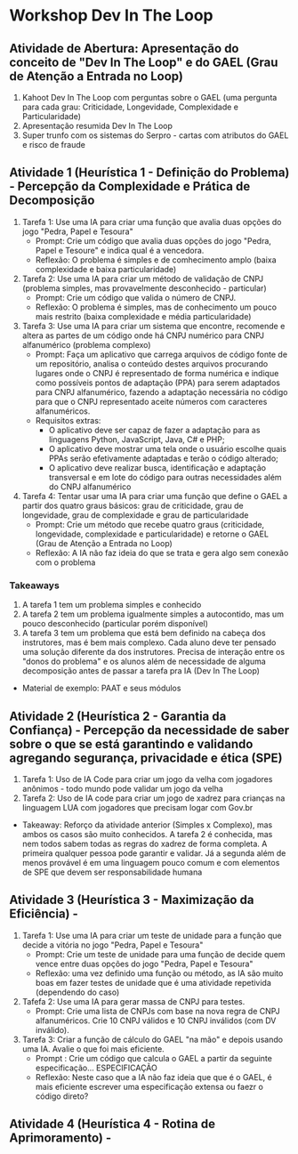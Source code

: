 # Workshop Dev In The Loop

## Atividade de Abertura: Apresentação do conceito de "Dev In The Loop" e do GAEL (Grau de Atenção a Entrada no Loop)
1. Kahoot Dev In The Loop com perguntas sobre o GAEL (uma pergunta para cada grau: Criticidade, Longevidade, Complexidade e Particularidade)
2. Apresentação resumida Dev In The Loop
3. Super trunfo com os sistemas do Serpro - cartas com atributos do GAEL e risco de fraude

## Atividade 1 (Heurística 1 - Definição do Problema) - Percepção da Complexidade e Prática de Decomposição
1. Tarefa 1: Use uma IA para criar uma função que avalia duas opções do jogo "Pedra, Papel e Tesoura"
   - Prompt: Crie um código que avalia duas opções do jogo "Pedra, Papel e Tesoure" e indica qual é a vencedora.
   - Reflexão: O problema é simples e de comhecimento amplo (baixa complexidade e baixa particularidade)
2. Tarefa 2: Use uma IA para criar um método de validação de CNPJ (problema simples, mas provavelmente desconhecido - particular)
   - Prompt: Crie um código que valida o número de CNPJ.
   - Reflexão: O problema é simples, mas de conhecimento um pouco mais restrito (baixa complexidade e média particularidade)
3. Tarefa 3: Use uma IA para criar um sistema que encontre, recomende e altera as partes de um código onde há CNPJ numérico para CNPJ alfanumérico (problema complexo)
   - Prompt: Faça um aplicativo que carrega arquivos de código fonte de um repositório, analisa o conteúdo destes arquivos procurando lugares onde o CNPJ é representado de forma numérica e indique como possíveis pontos de adaptação (PPA) para serem adaptados para CNPJ alfanumérico, fazendo a adaptação necessária no código para que o CNPJ representado aceite números com caracteres alfanuméricos.
   - Requisitos extras:
      - O aplicativo deve ser capaz de fazer a adaptação para as linguagens Python, JavaScript, Java, C# e PHP;
      - O aplicativo deve mostrar uma tela onde o usuário escolhe quais PPAs serão efetivamente adaptadas e terão o código alterado;
      - O aplicativo deve realizar busca, identificação e adaptação transversal e em lote do código para outras necessidades além do CNPJ alfanumérico
4. Tarefa 4: Tentar usar uma IA para criar uma função que define o GAEL a partir dos quatro graus básicos: grau de criticidade, grau de longevidade, grau de complexidade e grau de particularidade
   - Prompt: Crie um método que recebe quatro graus (criticidade, longevidade, complexidade e particularidade) e retorne o GAEL (Grau de Atenção a Entrada no Loop)
   - Reflexão: A IA não faz ideia do que se trata e gera algo sem conexão com o problema
### Takeaways
1. A tarefa 1 tem um problema simples e conhecido
2. A tarefa 2 tem um problema igualmente simples a autocontido, mas um pouco desconhecido (particular porém disponível)
3. A tarefa 3 tem um problema que está bem definido na cabeça dos instrutores, mas é bem mais complexo. Cada aluno deve ter pensado uma solução diferente da dos instrutores. Precisa de interação entre os "donos do problema" e os alunos além de necessidade de alguma decomposição antes de passar a tarefa pra IA (Dev In The Loop)
- Material de exemplo: PAAT e seus módulos

## Atividade 2 (Heurística 2 - Garantia da Confiança) - Percepção da necessidade de saber sobre o que se está garantindo e validando agregando segurança, privacidade e ética (SPE)
1. Tarefa 1: Uso de IA Code para criar um jogo da velha com jogadores anônimos - todo mundo pode validar um jogo da velha
2. Tarefa 2: Uso de IA code para criar um jogo de xadrez para crianças na linguagem LUA com jogadores que precisam logar com Gov.br
- Takeaway: Reforço da atividade anterior (Simples x Complexo), mas ambos os casos são muito conhecidos. A tarefa 2 é conhecida, mas nem todos sabem todas as regras do xadrez de forma completa. A primeira qualquer pessoa pode garantir e validar. Já a segunda além de menos provável é em uma linguagem pouco comum e com elementos de SPE que devem ser responsabilidade humana

## Atividade 3 (Heurística 3 - Maximização da Eficiência) - 
1. Tarefa 1: Use uma IA para criar um teste de unidade para a função que decide a vitória no jogo "Pedra, Papel e Tesoura"
   - Prompt: Crie um teste de unidade para uma função de decide quem vence entre duas opções do jogo "Pedra, Papel e Tesoura"
   - Reflexão: uma vez definido uma função ou método, as IA são muito boas em fazer testes de unidade que é uma atividade repetivida (dependendo do caso)
2. Tafefa 2: Use uma IA para gerar massa de CNPJ para testes.
   - Prompt: Crie uma lista de CNPJs com base na nova regra de CNPJ alfanuméricos. Crie 10 CNPJ válidos e 10 CNPJ inválidos (com DV inválido).
3. Tarefa 3: Criar a função de cálculo do GAEL "na mão" e depois usando uma IA. Avalie o que foi mais eficiente.
   - Prompt : Crie um código que calcula o GAEL a partir da seguinte especificação... ESPECIFICAÇÃO
   - Reflexão: Neste caso que a IA não faz ideia que que é o GAEL, é mais eficiente escrever uma especificação extensa ou faezr o código direto?
   
## Atividade 4 (Heurística 4 - Rotina de Aprimoramento) - 
